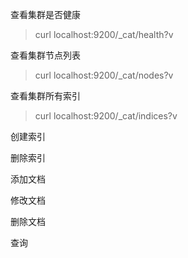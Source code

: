 查看集群是否健康
> curl localhost:9200/_cat/health?v

查看集群节点列表
> curl localhost:9200/_cat/nodes?v

查看集群所有索引
> curl localhost:9200/_cat/indices?v

创建索引

删除索引

添加文档

修改文档

删除文档

查询

